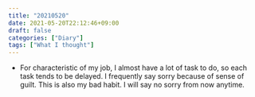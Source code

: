 ```yaml
---
title: "20210520"
date: 2021-05-20T22:12:46+09:00
draft: false
categories: ["Diary"]
tags: ["What I thought"]
---
```


- For characteristic of my job, I almost have a lot of task to do, so each task tends to be delayed. I frequently say sorry because of sense of guilt. This is also my bad habit. I will say no sorry from now anytime. 
